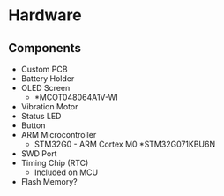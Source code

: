 # Hardware

## Components

- Custom PCB
- Battery Holder
- OLED Screen
    - *MCOT048064A1V-WI
- Vibration Motor
- Status LED
- Button
- ARM Microcontroller
    - STM32G0 - ARM Cortex M0 *STM32G071KBU6N
- SWD Port
- Timing Chip (RTC)
    - Included on MCU
- Flash Memory?
